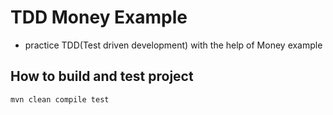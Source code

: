 # TDD Money Example
- practice TDD(Test driven development) with the help of Money example

## How to build and test project
```
mvn clean compile test
```